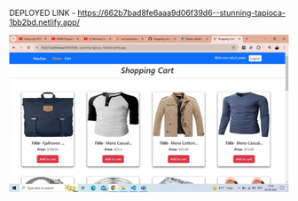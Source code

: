 DEPLOYED LINK -   https://662b7bad8fe6aaa9d06f39d6--stunning-tapioca-1bb2bd.netlify.app/


![alt text](<Screenshot (271).png>)